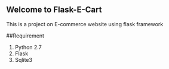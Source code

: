 ## Welcome to Flask-E-Cart

This is a project on E-commerce website using flask framework

##Requirement

1. Python 2.7
2. Flask
3. Sqlite3

